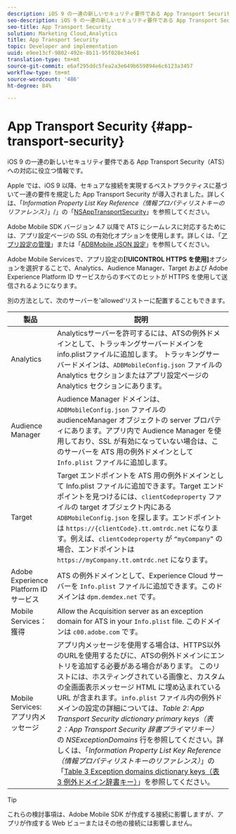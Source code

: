 ```yaml
---
description: iOS 9 の一連の新しいセキュリティ要件である App Transport Security（ATS）への対応に役立つ情報です。
seo-description: iOS 9 の一連の新しいセキュリティ要件である App Transport Security（ATS）への対応に役立つ情報です。
seo-title: App Transport Security
solution: Marketing Cloud,Analytics
title: App Transport Security
topic: Developer and implementation
uuid: e9ee13cf-9802-492e-8b11-95f028e34e61
translation-type: tm+mt
source-git-commit: e6af295ddc5fea2a3e649b659894e6c6123a3457
workflow-type: tm+mt
source-wordcount: '486'
ht-degree: 84%

---
```



# App Transport Security {#app-transport-security}

iOS 9 の一連の新しいセキュリティ要件である App Transport Security（ATS）への対応に役立つ情報です。

Apple では、iOS 9 以降、セキュアな接続を実現するベストプラクティスに基づいて一連の要件を規定した App Transport Security が導入されました。詳しくは、「*Information Property List Key Reference（情報プロパティリストキーのリファレンス）*」/」の「[NSAppTransportSecurity](https://developer.apple.com/library/prerelease/ios/technotes/App-Transport-Security-Technote/)」を参照してください。

Adobe Mobile SDK バージョン 4.7 以降で ATS にシームレスに対応するためには、アプリ設定ページの SSL の有効化オプションを使用します。詳しくは、「[アプリ設定の管理](/help/using/c-manage-app-settings/c-manage-app-settings.md)」または「[ADBMobile JSON 設定](/help/ios/configuration/json-config/json-config.md)」を参照してください。

Adobe Mobile Servicesで、アプリ設定の&#x200B;**[!UICONTROL HTTPS を使用]**&#x200B;オプションを選択することで、Analytics、Audience Manager、Target および Adobe Experience Platform ID サービスからのすべてのヒットが HTTPS を使用して送信されるようになります。

別の方法として、次のサーバーを&#39;allowed&#39;リストーに配置することもできます。

| 製品 | 説明 |
|--- |--- |
| Analytics | Analyticsサーバーを許可するには、ATSの例外ドメインとして、トラッキングサーバードメインをinfo.plistファイルに追加します。  トラッキングサーバードメインは、`ADBMobileConfig.json` ファイルの Analytics セクションまたはアプリ設定ページの Analytics セクションにあります。 |
| Audience Manager | Audience Manager ドメインは、`ADBMobileConfig.json` ファイルの audienceManager オブジェクトの server プロパティにあります。アプリ内で Audience Manager を使用しており、SSL が有効になっていない場合は、このサーバーを ATS 用の例外ドメインとして `Info.plist` ファイルに追加します。 |
| Target | Target エンドポイントを ATS 用の例外ドメインとして Info.plist ファイルに追加できます。Target エンドポイントを見つけるには、`clientCodeproperty` ファイルの target オブジェクト内にある `ADBMobileConfig.json` を探します。エンドポイントは `https://{clientCode}.tt.omtrdc.net` になります。例えば、`clientCodeproperty` が `“myCompany”` の場合、エンドポイントは `https://myCompany.tt.omtrdc.net` になります。 |
| Adobe Experience Platform ID サービス | ATS の例外ドメインとして、Experience Cloud サーバーを `Info.plist` ファイルに追加できます。このドメインは `dpm.demdex.net` です。 |
| Mobile Services：獲得 | Allow the Acquisition server as an exception domain for ATS in your  `Info.plist` file. このドメインは `c00.adobe.com` です。 |
| Mobile Services: アプリ内メッセージ | アプリ内メッセージを使用する場合は、HTTPS以外のURLを使用するたびに、ATSの例外ドメインにエントリを追加する必要がある場合があります。 このリストには、ホスティングされている画像と、カスタムの全画面表示メッセージ HTML に埋め込まれている URL が含まれます。`info.plist` ファイル内の例外ドメインの設定の詳細については、*Table 2: App Transport Security dictionary primary keys（表 2：App Transport Security 辞書プライマリキー）* の *NSExceptionDomains* 行を参照してください。詳しくは、「*Information Property List Key Reference（情報プロパティリストキーのリファレンス）*」の「[Table 3 Exception domains dictionary keys（表 3 例外ドメイン辞書キー）](https://developer.apple.com/library/prerelease/ios/technotes/App-Transport-Security-Technote/)」を参照してください。 |

>[!TIP]
>
>これらの検討事項は、Adobe Mobile SDK が作成する接続に影響しますが、アプリが作成する Web ビューまたはその他の接続には影響しません。

